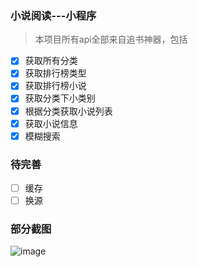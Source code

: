 ### 小说阅读---小程序
> 本项目所有api全部来自追书神器，包括
- [x] 获取所有分类
- [x] 获取排行榜类型
- [x] 获取排行榜小说
- [x] 获取分类下小类别
- [x] 根据分类获取小说列表
- [x] 获取小说信息
- [x] 模糊搜索
### 待完善
- [ ] 缓存
- [ ] 换源

### 部分截图
![image](./lib/readme/home)